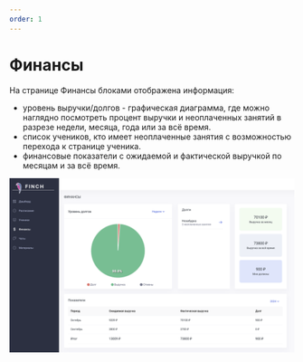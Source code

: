 ```yaml
---
order: 1
---
```


# Финансы

На  странице Финансы блоками отображена информация:

* уровень выручки/долгов - графическая диаграмма, где можно наглядно посмотреть процент выручки и неоплаченных занятий в разрезе недели, месяца, года или за всё время.
* список учеников, кто имеет неоплаченные занятия с возможностью перехода к странице ученика.
* финансовые показатели с ожидаемой и фактической выручкой по месяцам и за всё время.

![](<../.gitbook/assets/image (31).png>)